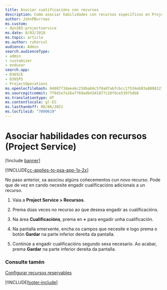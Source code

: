 ```yaml
---
title: Asociar cualificacións con recursos
description: Como asociar habilidades con recursos específicos en Project Service
author: JohnPBurrows
ms.custom:
- dyn365-projectservice
ms.date: 8/03/2018
ms.topic: article
ms.author: ruhercul
audience: Admin
search.audienceType:
- admin
- customizer
- enduser
search.app:
- D365CE
- D365PS
- ProjectOperations
ms.openlocfilehash: 0488773deea6c23dbab6c579a07ab7cbcc17534eb83a8888121160865cfd2706
ms.sourcegitcommit: 7f8d1e7a16af769adb43d1877c28fdce53975db8
ms.translationtype: HT
ms.contentlocale: gl-ES
ms.lasthandoff: 08/06/2021
ms.locfileid: "7000619"
---
```

# <a name="associate-skills-with-resources-project-service"></a>Asociar habilidades con recursos (Project Service)

[!include [banner](../includes/psa-now-project-operations.md)]

[!INCLUDE[cc-applies-to-psa-app-1x-2x](../includes/cc-applies-to-psa-app-1x-2x.md)]

No paso anterior, xa asociou algúns coñecementos cun novo recurso. Pode que de vez en cando necesite engadir cualificacións adicionais a un recurso.  
  
1.  Vaia a **Project Service > Recursos**.  
  
2.  Prema dúas veces no recurso ao que desexa engadir as cualificacións.  
  
3.  Na área **Cualificacións**, prema en **+** para engadir unha cualificación.  
  
4.  Na pantalla emerxente, encha os campos que necesite e logo prema o botón **Gardar** na parte inferior dereita da pantalla.  
  
5.  Continúe a engadir cualificacións segundo sexa necesario. Ao acabar, prema **Gardar** na parte inferior dereita da pantalla.  
  
### <a name="see-also"></a>Consulte tamén  
 [Configurar recursos reservables](../psa/set-up-resources.md)


[!INCLUDE[footer-include](../includes/footer-banner.md)]